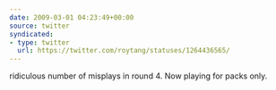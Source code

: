 ```yaml
---
date: 2009-03-01 04:23:49+00:00
source: twitter
syndicated:
- type: twitter
  url: https://twitter.com/roytang/statuses/1264436565/
---
```


ridiculous number of misplays in round 4. Now playing for packs only.